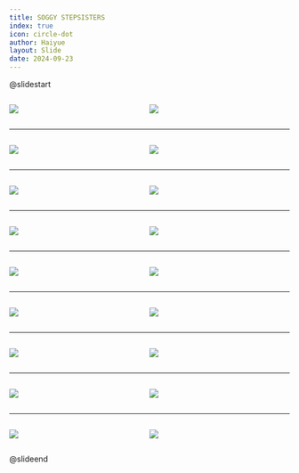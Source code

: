 ```yaml
---
title: SOGGY STEPSISTERS
index: true
icon: circle-dot
author: Haiyue
layout: Slide
date: 2024-09-23
---
```

 
@slidestart

<div style="display:flex">
<div style="flex:1">

![](https://raw.githubusercontent.com/yclord/reading/refs/heads/master/english/Level-K/SOGGY%20STEPSISTERS/001.webp)
</div>
<div style="flex:1">

![](https://raw.githubusercontent.com/yclord/reading/refs/heads/master/english/Level-K/SOGGY%20STEPSISTERS/002.webp)
</div>
</div>

---

<div style="display:flex">
<div style="flex:1">

![](https://raw.githubusercontent.com/yclord/reading/refs/heads/master/english/Level-K/SOGGY%20STEPSISTERS/003.webp)
</div>
<div style="flex:1">

![](https://raw.githubusercontent.com/yclord/reading/refs/heads/master/english/Level-K/SOGGY%20STEPSISTERS/004.webp)
</div>
</div>

---

<div style="display:flex">
<div style="flex:1">

![](https://raw.githubusercontent.com/yclord/reading/refs/heads/master/english/Level-K/SOGGY%20STEPSISTERS/005.webp)
</div>
<div style="flex:1">

![](https://raw.githubusercontent.com/yclord/reading/refs/heads/master/english/Level-K/SOGGY%20STEPSISTERS/006.webp)
</div>
</div>

---

<div style="display:flex">
<div style="flex:1">

![](https://raw.githubusercontent.com/yclord/reading/refs/heads/master/english/Level-K/SOGGY%20STEPSISTERS/007.webp)
</div>
<div style="flex:1">

![](https://raw.githubusercontent.com/yclord/reading/refs/heads/master/english/Level-K/SOGGY%20STEPSISTERS/008.webp)
</div>
</div>

---

<div style="display:flex">
<div style="flex:1">

![](https://raw.githubusercontent.com/yclord/reading/refs/heads/master/english/Level-K/SOGGY%20STEPSISTERS/009.webp)
</div>
<div style="flex:1">

![](https://raw.githubusercontent.com/yclord/reading/refs/heads/master/english/Level-K/SOGGY%20STEPSISTERS/010.webp)
</div>
</div>

---

<div style="display:flex">
<div style="flex:1">

![](https://raw.githubusercontent.com/yclord/reading/refs/heads/master/english/Level-K/SOGGY%20STEPSISTERS/011.webp)
</div>
<div style="flex:1">

![](https://raw.githubusercontent.com/yclord/reading/refs/heads/master/english/Level-K/SOGGY%20STEPSISTERS/012.webp)
</div>
</div>

---

<div style="display:flex">
<div style="flex:1">

![](https://raw.githubusercontent.com/yclord/reading/refs/heads/master/english/Level-K/SOGGY%20STEPSISTERS/013.webp)
</div>
<div style="flex:1">

![](https://raw.githubusercontent.com/yclord/reading/refs/heads/master/english/Level-K/SOGGY%20STEPSISTERS/014.webp)
</div>
</div>

---

<div style="display:flex">
<div style="flex:1">

![](https://raw.githubusercontent.com/yclord/reading/refs/heads/master/english/Level-K/SOGGY%20STEPSISTERS/015.webp)
</div>
<div style="flex:1">

![](https://raw.githubusercontent.com/yclord/reading/refs/heads/master/english/Level-K/SOGGY%20STEPSISTERS/016.webp)
</div>
</div>

---

<div style="display:flex">
<div style="flex:1">

![](https://raw.githubusercontent.com/yclord/reading/refs/heads/master/english/Level-K/SOGGY%20STEPSISTERS/017.webp)
</div>
<div style="flex:1">

![](https://raw.githubusercontent.com/yclord/reading/refs/heads/master/english/Level-K/SOGGY%20STEPSISTERS/018.webp)
</div>
</div>

@slideend